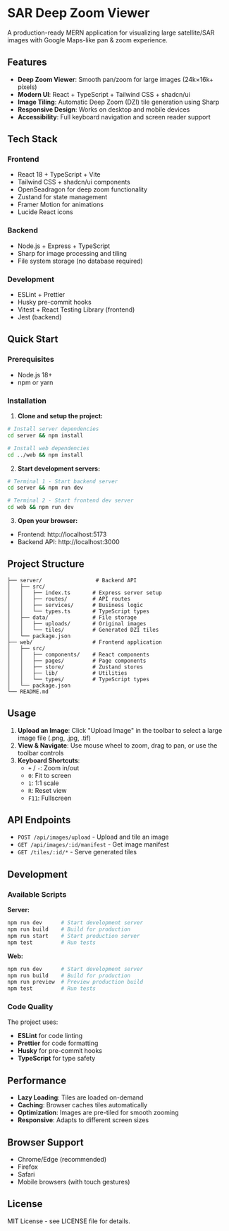 # SAR Deep Zoom Viewer

A production-ready MERN application for visualizing large satellite/SAR images with Google Maps-like pan & zoom experience.

## Features

- **Deep Zoom Viewer**: Smooth pan/zoom for large images (24k×16k+ pixels)
- **Modern UI**: React + TypeScript + Tailwind CSS + shadcn/ui
- **Image Tiling**: Automatic Deep Zoom (DZI) tile generation using Sharp
- **Responsive Design**: Works on desktop and mobile devices
- **Accessibility**: Full keyboard navigation and screen reader support

## Tech Stack

### Frontend
- React 18 + TypeScript + Vite
- Tailwind CSS + shadcn/ui components
- OpenSeadragon for deep zoom functionality
- Zustand for state management
- Framer Motion for animations
- Lucide React icons

### Backend
- Node.js + Express + TypeScript
- Sharp for image processing and tiling
- File system storage (no database required)

### Development
- ESLint + Prettier
- Husky pre-commit hooks
- Vitest + React Testing Library (frontend)
- Jest (backend)

## Quick Start

### Prerequisites
- Node.js 18+ 
- npm or yarn

### Installation

1. **Clone and setup the project:**
```bash
# Install server dependencies
cd server && npm install

# Install web dependencies  
cd ../web && npm install
```

2. **Start development servers:**
```bash
# Terminal 1 - Start backend server
cd server && npm run dev

# Terminal 2 - Start frontend dev server
cd web && npm run dev
```

3. **Open your browser:**
- Frontend: http://localhost:5173
- Backend API: http://localhost:3000

## Project Structure

```
├── server/                 # Backend API
│   ├── src/
│   │   ├── index.ts       # Express server setup
│   │   ├── routes/        # API routes
│   │   ├── services/      # Business logic
│   │   └── types.ts       # TypeScript types
│   ├── data/              # File storage
│   │   ├── uploads/       # Original images
│   │   └── tiles/         # Generated DZI tiles
│   └── package.json
├── web/                   # Frontend application
│   ├── src/
│   │   ├── components/    # React components
│   │   ├── pages/         # Page components
│   │   ├── store/         # Zustand stores
│   │   ├── lib/           # Utilities
│   │   └── types/         # TypeScript types
│   └── package.json
└── README.md
```

## Usage

1. **Upload an Image**: Click "Upload Image" in the toolbar to select a large image file (.png, .jpg, .tif)
2. **View & Navigate**: Use mouse wheel to zoom, drag to pan, or use the toolbar controls
3. **Keyboard Shortcuts**:
   - `+` / `-`: Zoom in/out
   - `0`: Fit to screen
   - `1`: 1:1 scale
   - `R`: Reset view
   - `F11`: Fullscreen

## API Endpoints

- `POST /api/images/upload` - Upload and tile an image
- `GET /api/images/:id/manifest` - Get image manifest
- `GET /tiles/:id/*` - Serve generated tiles

## Development

### Available Scripts

**Server:**
```bash
npm run dev      # Start development server
npm run build    # Build for production
npm run start    # Start production server
npm test         # Run tests
```

**Web:**
```bash
npm run dev      # Start development server
npm run build    # Build for production
npm run preview  # Preview production build
npm test         # Run tests
```

### Code Quality

The project uses:
- **ESLint** for code linting
- **Prettier** for code formatting
- **Husky** for pre-commit hooks
- **TypeScript** for type safety

## Performance

- **Lazy Loading**: Tiles are loaded on-demand
- **Caching**: Browser caches tiles automatically
- **Optimization**: Images are pre-tiled for smooth zooming
- **Responsive**: Adapts to different screen sizes

## Browser Support

- Chrome/Edge (recommended)
- Firefox
- Safari
- Mobile browsers (with touch gestures)

## License

MIT License - see LICENSE file for details.
